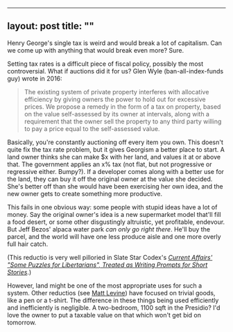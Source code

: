 ---
layout: post
title: ""
----

Henry George's single tax is weird and would break a lot of capitalism. Can we come up with anything that would break even more? Sure.

Setting tax rates is a difficult piece of fiscal policy, possibly the most controversial. What if auctions did it for us? Glen Wyle (ban-all-index-funds guy) wrote in 2016:

>The existing system of private property interferes with allocative efficiency by giving owners the power to hold out for excessive prices. We propose a remedy in the form of a tax on property, based on the value self-assessed by its owner at intervals, along with a requirement that the owner sell the property to any third party willing to pay a price equal to the self-assessed value.

Basically, you're constantly auctioning off every item you own. This doesn't quite fix the tax rate problem, but it gives Georgism a better place to start. A land owner thinks she can make $x with her land, and values it at or above that. The government applies an x% tax (not flat, but not progressive or regressive either. Bumpy?). If a developer comes along with a better use for the land, they can buy it off the original owner at the value she decided. She's better off than she would have been exercising her own idea, and the new owner gets to create something more productive. 

This fails in one obvious way: some people with stupid ideas have a lot of money. Say the original owner's idea is a new supermarket model that'll fill a food desert, or some other disgustingly altruistic, yet profitable, endevour. But Jeff Bezos' alpaca water park <i>can only go right there</i>. He'll buy the parcel, and the world will have one less produce aisle and one more overly full hair catch. 

(This reductio is very well pilloried in Slate Star Codex's [<i>Current Affairs' "Some Puzzles for Libertarians", Treated as Writing Prompts for Short Stories</i>][liber].)

However, land might be one of the most appropriate uses for such a system. Other reductios (see [Matt Levine][money]) have focused on trivial goods, like a pen or a t-shirt. The difference in these things being used efficiently and inefficiently is negligible. A two-bedroom, 1100 sqft in the Presidio? I'd love the owner to put a taxable value on that which won't get bid on tomorrow. 



[liber]: https://slatestarcodex.com/2018/02/21/current-affairs-some-puzzles-for-libertarians-treated-as-writing-prompts-for-short-stories/
[money]: https://www.bloombergquint.com/opinion/bank-bailouts-and-property-taxes
